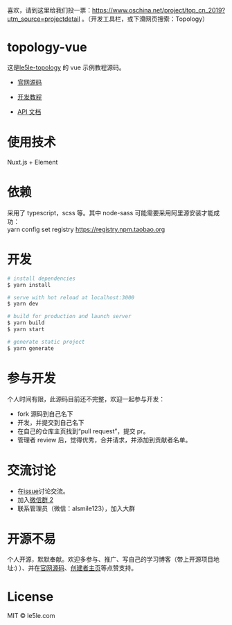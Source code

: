 喜欢，请到这里给我们投一票：https://www.oschina.net/project/top_cn_2019?utm_source=projectdetail 。（开发工具栏，或下滑网页搜索：Topology）

# topology-vue

这是[le5le-topology](http://topology.le5le.com) 的 vue 示例教程源码。

- [官网源码](https://github.com/le5le-com/topology)

- [开发教程](https://juejin.im/post/5dd73e85518825731c34b2ca)
- [API 文档](https://www.yuque.com/alsmile/topology)

# 使用技术

Nuxt.js + Element

# 依赖

采用了 typescript，scss 等。其中 node-sass 可能需要采用阿里源安装才能成功：  
yarn config set registry https://registry.npm.taobao.org

# 开发

```bash
# install dependencies
$ yarn install

# serve with hot reload at localhost:3000
$ yarn dev

# build for production and launch server
$ yarn build
$ yarn start

# generate static project
$ yarn generate
```

# 参与开发

个人时间有限，此源码目前还不完整，欢迎一起参与开发：

- fork 源码到自己名下
- 开发，并提交到自己名下
- 在自己的仓库主页找到“pull request”，提交 pr。
- 管理者 review 后，觉得优秀，合并请求，并添加到贡献者名单。

# 交流讨论

- 在[issue](https://github.com/le5le-com/topology-vue/issues)讨论交流。
- 加入[微信群 2](http://topology.le5le.com/assets/img/topology_wechat2.jpg)
- 联系管理员（微信：alsmile123），加入大群

# 开源不易

个人开源，默默奉献。欢迎多参与、推广、写自己的学习博客（带上开源项目地址:) ）、并在[官网源码](https://github.com/le5le-com/topology)、[创建者主页](https://juejin.im/user/58b1336c570c3500696559f8)等点赞支持。

# License

MIT © le5le.com
